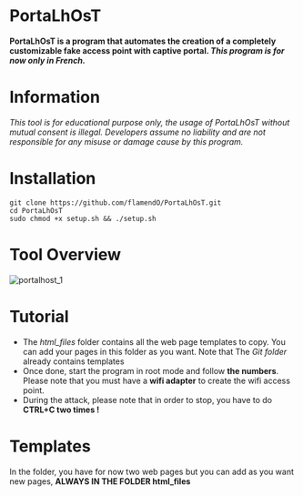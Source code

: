 # PortaLhOsT


**PortaLhOsT is a program that automates the creation of a completely customizable fake access point with captive portal. _This program is for now only in French._**

# Information

*This tool is for educational purpose only, the usage of PortaLhOsT without mutual consent is illegal. Developers assume no liability and are not responsible for any misuse or damage cause by this program.*




# Installation

```shell
git clone https://github.com/flamendO/PortaLhOsT.git
cd PortaLhOsT
sudo chmod +x setup.sh && ./setup.sh
```


# Tool Overview
![portalhost_1](https://github.com/flamendO/PortaLhOsT/assets/78015005/ba8be430-29b0-4c7d-8c6f-6e04903a0dc3)

# Tutorial

- The *html_files* folder contains all the web page templates to copy. You can add your pages in this folder as you want. Note that The *Git folder* already contains templates
- Once done, start the program in root mode and follow **the numbers**. Please note that you must have a **wifi adapter** to create the wifi access point.
- During the attack, please note that in order to stop, you have to do **CTRL+C two times !**

# Templates

In the folder, you have for now two web pages but you can add as you want new pages, **ALWAYS IN THE FOLDER html_files**

